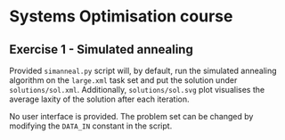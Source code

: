 # Systems Optimisation course

## Exercise 1 - Simulated annealing

Provided `simanneal.py` script will, by default, run the simulated annealing algorithm on the
`large.xml` task set and put the solution under `solutions/sol.xml`. Additionally, `solutions/sol.svg`
plot visualises the average laxity of the solution after each iteration.

No user interface is provided. The problem set can be changed by modifying the `DATA_IN` constant
in the script.
